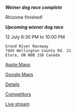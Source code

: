 ***Weiner dog race complete***

Rhizome finished!

***Upcoming wiener dog race***

12 July 6:30 PM to 10:00 PM

```
Grand River Raceway
7445 Wellington County Rd. 21
Elora, ON N0B 1S0 Canada
```

[Apple Maps](https://maps.apple.com/?address=7445%20Wellington%20Rd%2010,%20Moorefield%20ON%20N0G%202K0,%20Canada&ll=43.806697,-80.706514&q=7445%20Wellington%20Rd%2010)

[Google Maps](https://maps.app.goo.gl/LmSuE3pftGQRPKhW9)

[Details](https://grandriverraceway.com/event/wiener-dog-race-2024/)

[Competitors](https://grandriverraceway.com/wp-content/uploads/2024/05/Wiener-Dog-MEET-THE-COMPETITORS.pdf)

[Live stream](https://grandriverraceway.com/livestreams-replays/#hd-livestream)
